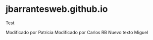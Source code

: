 # jbarrantesweb.github.io
Test

Modificado por Patricia 
Modificado por Carlos RB
Nuevo texto Miguel 
